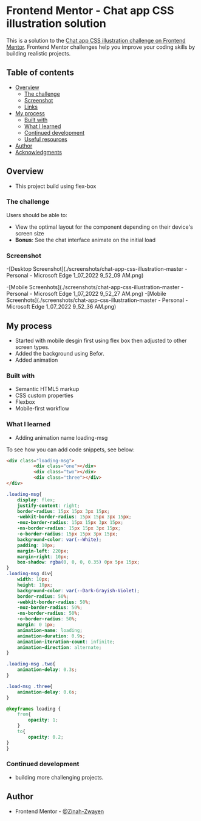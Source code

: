# Frontend Mentor - Chat app CSS illustration solution

This is a solution to the [Chat app CSS illustration challenge on Frontend Mentor](https://www.frontendmentor.io/challenges/chat-app-css-illustration-O5auMkFqY). Frontend Mentor challenges help you improve your coding skills by building realistic projects. 

## Table of contents

- [Overview](#overview)
  - [The challenge](#the-challenge)
  - [Screenshot](#screenshot)
  - [Links](#links)
- [My process](#my-process)
  - [Built with](#built-with)
  - [What I learned](#what-i-learned)
  - [Continued development](#continued-development)
  - [Useful resources](#useful-resources)
- [Author](#author)
- [Acknowledgments](#acknowledgments)

## Overview
- This project build using flex-box 

### The challenge

Users should be able to:

- View the optimal layout for the component depending on their device's screen size
- **Bonus**: See the chat interface animate on the initial load

### Screenshot

-[Desktop Screenshot](./screenshots/chat-app-css-illustration-master - Personal - Microsoft​ Edge 1_07_2022 9_52_09 AM.png)

-[Mobile Screenhots](./screenshots/chat-app-css-illustration-master - Personal - Microsoft​ Edge 1_07_2022 9_52_27 AM.png)
-[Mobile Screenhots](./screenshots/chat-app-css-illustration-master - Personal - Microsoft​ Edge 1_07_2022 9_52_36 AM.png)


## My process
- Started with mobile desgin first using flex box then adjusted to other screen types.
- Added the background using Befor.
- Added animation

### Built with

- Semantic HTML5 markup
- CSS custom properties
- Flexbox
- Mobile-first workflow


### What I learned

- Adding animation name loading-msg

To see how you can add code snippets, see below:

```html
<div class="loading-msg">
          <div class="one"></div>
          <div class="two"></div>
          <div class="three"></div>
</div>
```
```css
.loading-msg{
    display: flex;
    justify-content: right;
    border-radius: 15px 15px 3px 15px;
    -webkit-border-radius: 15px 15px 3px 15px;
    -moz-border-radius: 15px 15px 3px 15px;
    -ms-border-radius: 15px 15px 3px 15px;
    -o-border-radius: 15px 15px 3px 15px;
    background-color: var(--White);
    padding: 10px;
    margin-left: 220px;
    margin-right: 10px;
    box-shadow: rgba(0, 0, 0, 0.35) 0px 5px 15px;
}
.loading-msg div{
    width: 10px;
    height: 10px;
    background-color: var(--Dark-Grayish-Violet);
    border-radius: 50%;
    -webkit-border-radius: 50%;
    -moz-border-radius: 50%;
    -ms-border-radius: 50%;
    -o-border-radius: 50%;
    margin: 0 1px;
    animation-name: loading;
    animation-duration: 0.9s;
    animation-iteration-count: infinite;
    animation-direction: alternate;
}

.loading-msg .two{
    animation-delay: 0.3s;
}

.load-msg .three{
    animation-delay: 0.6s;
}

@keyframes loading {
    from{
        opacity: 1;
    }
    to{
        opacity: 0.2;
}
}
```

### Continued development

- building more challenging projects.


## Author

- Frontend Mentor - [@Zinah-Zwayen](https://www.frontendmentor.io/profile/Zinah-Zwayen)




